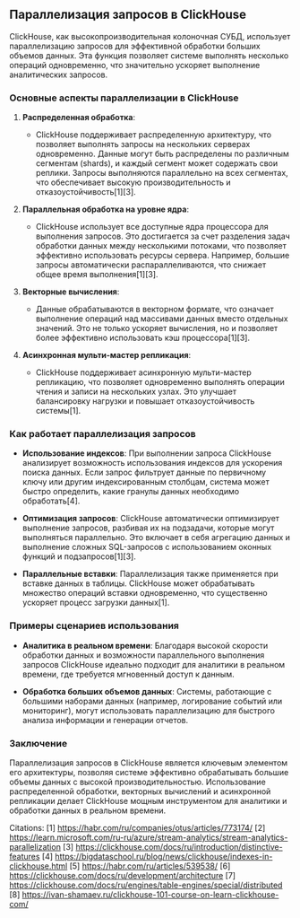 ## Параллелизация запросов в ClickHouse

ClickHouse, как высокопроизводительная колоночная СУБД, использует параллелизацию запросов для эффективной обработки больших объемов данных. Эта функция позволяет системе выполнять несколько операций одновременно, что значительно ускоряет выполнение аналитических запросов.

### Основные аспекты параллелизации в ClickHouse

1. **Распределенная обработка**:
   - ClickHouse поддерживает распределенную архитектуру, что позволяет выполнять запросы на нескольких серверах одновременно. Данные могут быть распределены по различным сегментам (shards), и каждый сегмент может содержать свои реплики. Запросы выполняются параллельно на всех сегментах, что обеспечивает высокую производительность и отказоустойчивость[1][3].

2. **Параллельная обработка на уровне ядра**:
   - ClickHouse использует все доступные ядра процессора для выполнения запросов. Это достигается за счет разделения задач обработки данных между несколькими потоками, что позволяет эффективно использовать ресурсы сервера. Например, большие запросы автоматически распараллеливаются, что снижает общее время выполнения[1][3].

3. **Векторные вычисления**:
   - Данные обрабатываются в векторном формате, что означает выполнение операций над массивами данных вместо отдельных значений. Это не только ускоряет вычисления, но и позволяет более эффективно использовать кэш процессора[1][3].

4. **Асинхронная мульти-мастер репликация**:
   - ClickHouse поддерживает асинхронную мульти-мастер репликацию, что позволяет одновременно выполнять операции чтения и записи на нескольких узлах. Это улучшает балансировку нагрузки и повышает отказоустойчивость системы[1].

### Как работает параллелизация запросов

- **Использование индексов**: При выполнении запроса ClickHouse анализирует возможность использования индексов для ускорения поиска данных. Если запрос фильтрует данные по первичному ключу или другим индексированным столбцам, система может быстро определить, какие гранулы данных необходимо обработать[4].

- **Оптимизация запросов**: ClickHouse автоматически оптимизирует выполнение запросов, разбивая их на подзадачи, которые могут выполняться параллельно. Это включает в себя агрегацию данных и выполнение сложных SQL-запросов с использованием оконных функций и подзапросов[1][3].

- **Параллельные вставки**: Параллелизация также применяется при вставке данных в таблицы. ClickHouse может обрабатывать множество операций вставки одновременно, что существенно ускоряет процесс загрузки данных[1].

### Примеры сценариев использования

- **Аналитика в реальном времени**: Благодаря высокой скорости обработки данных и возможности параллельного выполнения запросов ClickHouse идеально подходит для аналитики в реальном времени, где требуется мгновенный доступ к данным.
  
- **Обработка больших объемов данных**: Системы, работающие с большими наборами данных (например, логирование событий или мониторинг), могут использовать параллелизацию для быстрого анализа информации и генерации отчетов.

### Заключение

Параллелизация запросов в ClickHouse является ключевым элементом его архитектуры, позволяя системе эффективно обрабатывать большие объемы данных с высокой производительностью. Использование распределенной обработки, векторных вычислений и асинхронной репликации делает ClickHouse мощным инструментом для аналитики и обработки данных в реальном времени.

Citations:
[1] https://habr.com/ru/companies/otus/articles/773174/
[2] https://learn.microsoft.com/ru-ru/azure/stream-analytics/stream-analytics-parallelization
[3] https://clickhouse.com/docs/ru/introduction/distinctive-features
[4] https://bigdataschool.ru/blog/news/clickhouse/indexes-in-clickhouse.html
[5] https://habr.com/ru/articles/539538/
[6] https://clickhouse.com/docs/ru/development/architecture
[7] https://clickhouse.com/docs/ru/engines/table-engines/special/distributed
[8] https://ivan-shamaev.ru/clickhouse-101-course-on-learn-clickhouse-com/